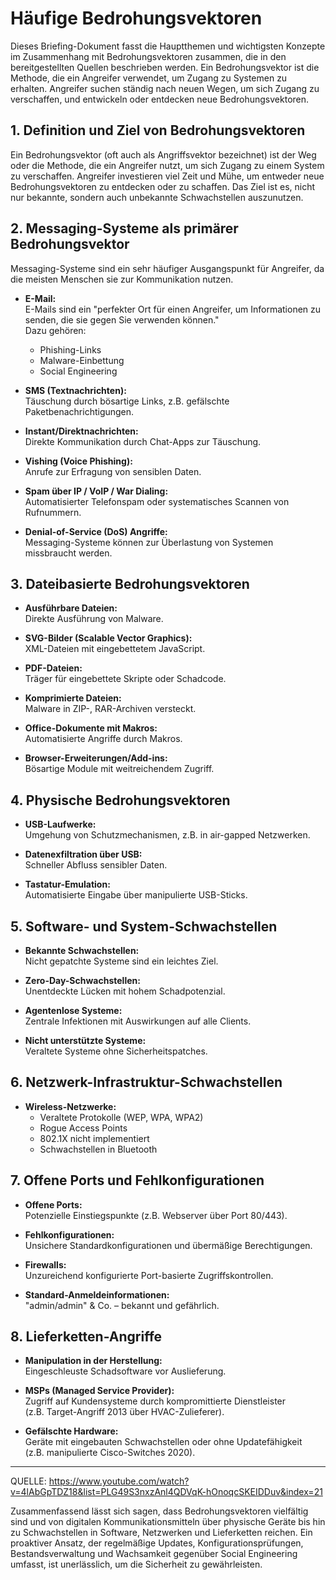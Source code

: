 # Häufige Bedrohungsvektoren

Dieses Briefing-Dokument fasst die Hauptthemen und wichtigsten Konzepte im Zusammenhang mit Bedrohungsvektoren zusammen, die in den bereitgestellten Quellen beschrieben werden. Ein Bedrohungsvektor ist die Methode, die ein Angreifer verwendet, um Zugang zu Systemen zu erhalten. Angreifer suchen ständig nach neuen Wegen, um sich Zugang zu verschaffen, und entwickeln oder entdecken neue Bedrohungsvektoren.

## 1. Definition und Ziel von Bedrohungsvektoren

Ein Bedrohungsvektor (oft auch als Angriffsvektor bezeichnet) ist der Weg oder die Methode, die ein Angreifer nutzt, um sich Zugang zu einem System zu verschaffen. Angreifer investieren viel Zeit und Mühe, um entweder neue Bedrohungsvektoren zu entdecken oder zu schaffen. Das Ziel ist es, nicht nur bekannte, sondern auch unbekannte Schwachstellen auszunutzen.

## 2. Messaging-Systeme als primärer Bedrohungsvektor

Messaging-Systeme sind ein sehr häufiger Ausgangspunkt für Angreifer, da die meisten Menschen sie zur Kommunikation nutzen.

- **E-Mail:**  
  E-Mails sind ein "perfekter Ort für einen Angreifer, um Informationen zu senden, die sie gegen Sie verwenden können."  
  Dazu gehören:
  - Phishing-Links
  - Malware-Einbettung
  - Social Engineering

- **SMS (Textnachrichten):**  
  Täuschung durch bösartige Links, z.B. gefälschte Paketbenachrichtigungen.

- **Instant/Direktnachrichten:**  
  Direkte Kommunikation durch Chat-Apps zur Täuschung.

- **Vishing (Voice Phishing):**  
  Anrufe zur Erfragung von sensiblen Daten.

- **Spam über IP / VoIP / War Dialing:**  
  Automatisierter Telefonspam oder systematisches Scannen von Rufnummern.

- **Denial-of-Service (DoS) Angriffe:**  
  Messaging-Systeme können zur Überlastung von Systemen missbraucht werden.

## 3. Dateibasierte Bedrohungsvektoren

- **Ausführbare Dateien:**  
  Direkte Ausführung von Malware.

- **SVG-Bilder (Scalable Vector Graphics):**  
  XML-Dateien mit eingebettetem JavaScript.

- **PDF-Dateien:**  
  Träger für eingebettete Skripte oder Schadcode.

- **Komprimierte Dateien:**  
  Malware in ZIP-, RAR-Archiven versteckt.

- **Office-Dokumente mit Makros:**  
  Automatisierte Angriffe durch Makros.

- **Browser-Erweiterungen/Add-ins:**  
  Bösartige Module mit weitreichendem Zugriff.

## 4. Physische Bedrohungsvektoren

- **USB-Laufwerke:**  
  Umgehung von Schutzmechanismen, z.B. in air-gapped Netzwerken.

- **Datenexfiltration über USB:**  
  Schneller Abfluss sensibler Daten.

- **Tastatur-Emulation:**  
  Automatisierte Eingabe über manipulierte USB-Sticks.

## 5. Software- und System-Schwachstellen

- **Bekannte Schwachstellen:**  
  Nicht gepatchte Systeme sind ein leichtes Ziel.

- **Zero-Day-Schwachstellen:**  
  Unentdeckte Lücken mit hohem Schadpotenzial.

- **Agentenlose Systeme:**  
  Zentrale Infektionen mit Auswirkungen auf alle Clients.

- **Nicht unterstützte Systeme:**  
  Veraltete Systeme ohne Sicherheitspatches.

## 6. Netzwerk-Infrastruktur-Schwachstellen

- **Wireless-Netzwerke:**
  - Veraltete Protokolle (WEP, WPA, WPA2)
  - Rogue Access Points
  - 802.1X nicht implementiert
  - Schwachstellen in Bluetooth

## 7. Offene Ports und Fehlkonfigurationen

- **Offene Ports:**  
  Potenzielle Einstiegspunkte (z.B. Webserver über Port 80/443).

- **Fehlkonfigurationen:**  
  Unsichere Standardkonfigurationen und übermäßige Berechtigungen.

- **Firewalls:**  
  Unzureichend konfigurierte Port-basierte Zugriffskontrollen.

- **Standard-Anmeldeinformationen:**  
  "admin/admin" & Co. – bekannt und gefährlich.

## 8. Lieferketten-Angriffe

- **Manipulation in der Herstellung:**  
  Eingeschleuste Schadsoftware vor Auslieferung.

- **MSPs (Managed Service Provider):**  
  Zugriff auf Kundensysteme durch kompromittierte Dienstleister  
  (z.B. Target-Angriff 2013 über HVAC-Zulieferer).

- **Gefälschte Hardware:**  
  Geräte mit eingebauten Schwachstellen oder ohne Updatefähigkeit  
  (z.B. manipulierte Cisco-Switches 2020).

---
QUELLE: https://www.youtube.com/watch?v=4lAbGpTDZ18&list=PLG49S3nxzAnl4QDVqK-hOnoqcSKEIDDuv&index=21

Zusammenfassend lässt sich sagen, dass Bedrohungsvektoren vielfältig sind und von digitalen Kommunikationsmitteln über physische Geräte bis hin zu Schwachstellen in Software, Netzwerken und Lieferketten reichen. Ein proaktiver Ansatz, der regelmäßige Updates, Konfigurationsprüfungen, Bestandsverwaltung und Wachsamkeit gegenüber Social Engineering umfasst, ist unerlässlich, um die Sicherheit zu gewährleisten.
